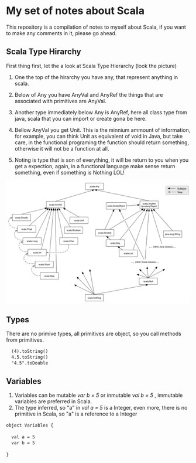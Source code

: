 # My set of notes about Scala

This repository is a compilation of notes to myself about Scala, if you want to make any comments  in it, please go ahead.

## Scala Type Hirarchy

First thing first, let the a look at Scala Type Hierarchy (look the picture)

1. One the top of the hirarchy you have any, that represent anything in scala.

2. Below of Any you have AnyVal and AnyRef the things that are associated with primitives are AnyVal.

3. Another type immediately below Any is AnyRef, here all class type from java, scala that you can import or create gona be here.

4. Bellow AnyVal you get Unit. This is the minnium ammount of information, for example, you can think Unit as equivalent of void in Java, but take care, in the functional programing the function should return something, otherwise it will not be a function at all.

5. Noting is type that is son of everything, it will be return to you when you get a expection, again, in a functional language make sense return something, even if something is Nothing LOL!

![Alt text](https://raw.githubusercontent.com/LuizClaudioSantos/scala-notes/master/img/scala_type_hierarchy.png)

## Types

There are no primive types, all primitives are object, so you call methods from primitives.

```
  (4).toString()
  4.5.toString()
  "4.5".toDouble
```   

## Variables
 
1. Variables can be mutable *var b = 5* or inmutable *val b = 5* , immutable variables are preferred in Scala.
2. The type inferred, so "a" in *val a = 5* is a Integer, even more, there is no primitive in Scala, so "a" is a reference to a Integer 
 
 ```
 object Variables {
 
   val a = 5
   var b = 5
   
 }
``` 
  
  